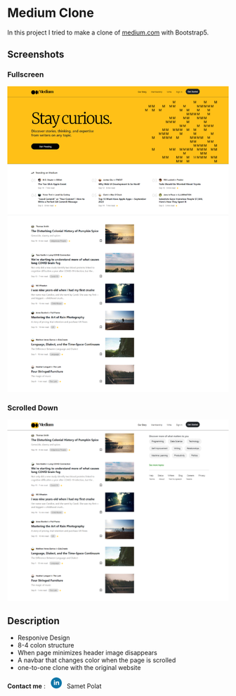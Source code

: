 # Medium Clone

In this project I tried to make a clone of [medium.com](https://medium.com/) with Bootstrap5.

## Screenshots

### Fullscreen
![Medium.com](/img/-%20Medium%20Fullscreeen.png)

### Scrolled Down
![alt Medium.com](/img/medium-half-screen.png)

## Description
- Responive Design
- 8-4 colon structure
- When page minimizes header image disappears
- A navbar that changes color when the page is scrolled
- one-to-one clone with the original website

**Contact me** : &nbsp; <a href="https://www.linkedin.com/in/sametpolat17/" target="_blank"><img src="/img/linkedin.png" alt="LinkedIn" width="25px" height="25px"/></a>  &nbsp; Samet Polat